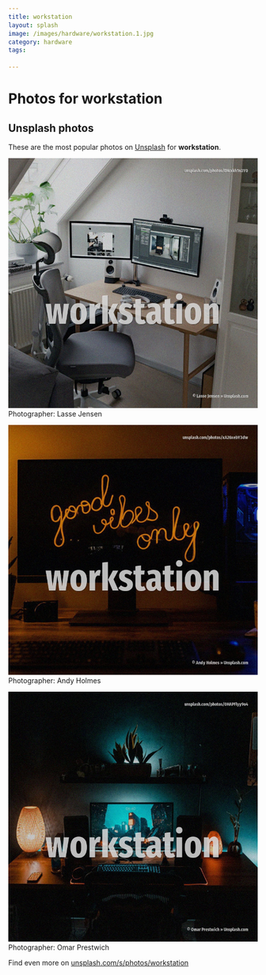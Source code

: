 ```yaml
---
title: workstation
layout: splash
image: /images/hardware/workstation.1.jpg
category: hardware
tags:

---
```

# Photos for workstation
 
## Unsplash photos
These are the most popular photos on [Unsplash](https://unsplash.com) for **workstation**.
 
![workstation](/images/hardware/workstation.1.jpg)
Photographer:  Lasse Jensen
 
![workstation](/images/hardware/workstation.2.jpg)
Photographer:  Andy Holmes
 
![workstation](/images/hardware/workstation.3.jpg)
Photographer:  Omar Prestwich
 
Find even more on [unsplash.com/s/photos/workstation](https://unsplash.com/s/photos/workstation)
 
